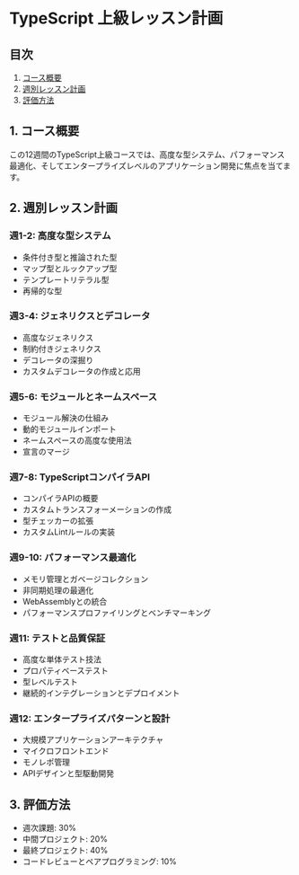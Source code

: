 # TypeScript 上級レッスン計画

## 目次
1. [コース概要](#1-コース概要)
2. [週別レッスン計画](#2-週別レッスン計画)
3. [評価方法](#3-評価方法)

## 1. コース概要

この12週間のTypeScript上級コースでは、高度な型システム、パフォーマンス最適化、そしてエンタープライズレベルのアプリケーション開発に焦点を当てます。

## 2. 週別レッスン計画

### 週1-2: 高度な型システム
- 条件付き型と推論された型
- マップ型とルックアップ型
- テンプレートリテラル型
- 再帰的な型

### 週3-4: ジェネリクスとデコレータ
- 高度なジェネリクス
- 制約付きジェネリクス
- デコレータの深掘り
- カスタムデコレータの作成と応用

### 週5-6: モジュールとネームスペース
- モジュール解決の仕組み
- 動的モジュールインポート
- ネームスペースの高度な使用法
- 宣言のマージ

### 週7-8: TypeScriptコンパイラAPI
- コンパイラAPIの概要
- カスタムトランスフォーメーションの作成
- 型チェッカーの拡張
- カスタムLintルールの実装

### 週9-10: パフォーマンス最適化
- メモリ管理とガベージコレクション
- 非同期処理の最適化
- WebAssemblyとの統合
- パフォーマンスプロファイリングとベンチマーキング

### 週11: テストと品質保証
- 高度な単体テスト技法
- プロパティベーステスト
- 型レベルテスト
- 継続的インテグレーションとデプロイメント

### 週12: エンタープライズパターンと設計
- 大規模アプリケーションアーキテクチャ
- マイクロフロントエンド
- モノレポ管理
- APIデザインと型駆動開発

## 3. 評価方法

- 週次課題: 30%
- 中間プロジェクト: 20%
- 最終プロジェクト: 40%
- コードレビューとペアプログラミング: 10%